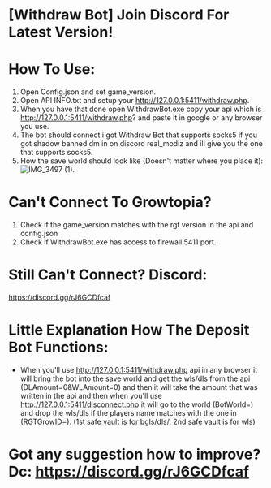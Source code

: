 # [Withdraw Bot] Join Discord For Latest Version!

# How To Use:
1. Open Config.json and set game_version.
2. Open API INFO.txt and setup your http://127.0.0.1:5411/withdraw.php.
3. When you have that done open WithdrawBot.exe copy your api which is http://127.0.0.1:5411/withdraw.php? and paste it in google or any browser you use.
4. The bot should connect i got Withdraw Bot that supports socks5 if you got shadow banned dm in on discord real_modiz and ill give you the one that supports socks5.
5. How the save world should look like (Doesn't matter where you place it): ![IMG_3497 (1)](https://github.com/FluentAga/Growtopia-Deposit-Bot/assets/77518855/0c2782ee-aa4b-4e6f-8538-331943fa2017).
   
# Can't Connect To Growtopia?
1. Check if the game_version matches with the rgt version in the api and config.json
2. Check if WithdrawBot.exe has access to firewall 5411 port.
# Still Can't Connect? Discord: 
https://discord.gg/rJ6GCDfcaf

# Little Explanation How The Deposit Bot Functions:
- When you'll use http://127.0.0.1:5411/withdraw.php api in any browser it will bring the bot into the save world and get the wls/dls from the api (DLAmount=0&WLAmount=0) and then it will take the amount that was written in the api and then when you'll use http://127.0.0.1:5411/disconnect.php it will go to the world (BotWorld=) and drop the wls/dls if the players name matches with the one in (RGTGrowID=). (1st safe vault is for bgls/dls/, 2nd safe vault is for wls)

# Got any suggestion how to improve? Dc: https://discord.gg/rJ6GCDfcaf


